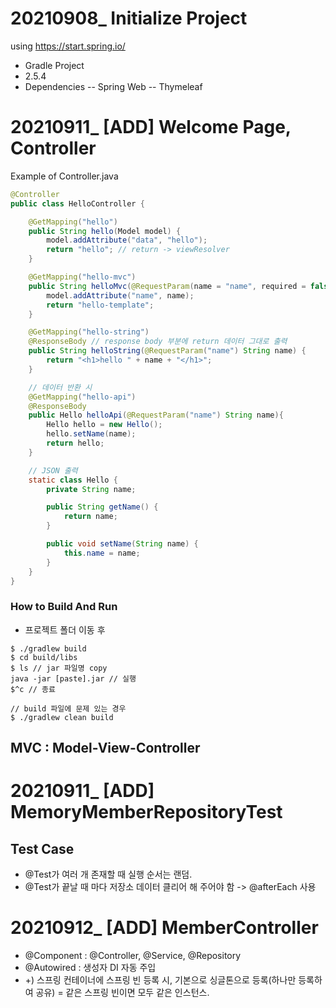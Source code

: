 # 20210908_ Initialize Project
using https://start.spring.io/
- Gradle Project
- 2.5.4
- Dependencies
-- Spring Web
-- Thymeleaf

# 20210911_ [ADD] Welcome Page, Controller

Example of Controller.java
```java
@Controller
public class HelloController {

    @GetMapping("hello")
    public String hello(Model model) {
        model.addAttribute("data", "hello");
        return "hello"; // return -> viewResolver
    }

    @GetMapping("hello-mvc")
    public String helloMvc(@RequestParam(name = "name", required = false) String name, Model model) { // required 기본은 true
        model.addAttribute("name", name);
        return "hello-template";
    }

    @GetMapping("hello-string")
    @ResponseBody // response body 부분에 return 데이터 그대로 출력
    public String helloString(@RequestParam("name") String name) {
        return "<h1>hello " + name + "</h1>";
    }

    // 데이터 반환 시
    @GetMapping("hello-api")
    @ResponseBody
    public Hello helloApi(@RequestParam("name") String name){
        Hello hello = new Hello();
        hello.setName(name);
        return hello;
    }

    // JSON 출력
    static class Hello {
        private String name;

        public String getName() {
            return name;
        }

        public void setName(String name) {
            this.name = name;
        }
    }
}
```

### How to Build And Run
- 프로젝트 폴더 이동 후
```
$ ./gradlew build
$ cd build/libs
$ ls // jar 파일명 copy
java -jar [paste].jar // 실행
$^c // 종료

// build 파일에 문제 있는 경우
$ ./gradlew clean build
```

## MVC : Model-View-Controller

# 20210911_ [ADD] MemoryMemberRepositoryTest
## Test Case
- @Test가 여러 개 존재할 때 실행 순서는 랜덤.
- @Test가 끝날 때 마다 저장소 데이터 클리어 해 주어야 함 -> @afterEach 사용


# 20210912_ [ADD] MemberController
- @Component : @Controller, @Service, @Repository
- @Autowired : 생성자 DI 자동 주입
- +) 스프링 컨테이너에 스프링 빈 등록 시, 기본으로 싱글톤으로 등록(하나만 등록하여 공유)
   = 같은 스프링 빈이면 모두 같은 인스턴스.